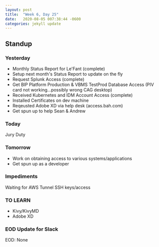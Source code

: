 ```yaml
---
layout: post
title:  "Week 6, Day 25"
date:   2020-08-05 007:38:44 -0600
categories: jekyll update
---
```


## Standup

### Yesterday
* Monthly Status Report for Le'Fant (complete)
* Setup next month's Status Report to update on the fly
* Request Splunk Access (complete)
* Get BIP Platform Production & VBMS TestProd Database Access (PIV card not working...possibly wrong CAG desktop)
* Received Kubernetes and IDM Account Access (complete)
* Installed Certificates on dev machine
* Reqeusted Adobe XD via help desk (access.bah.com)
* Get spun up to help Sean & Andrew 

### Today
Jury Duty

### Tomorrow
* Work on obtaining access to various systems/applications
* Get spun up as a developer

### Impediments
Waiting for AWS Tunnel SSH keys/access

### TO LEARN
* Kivy/KivyMD
* Adobe XD

### EOD Update for Slack

EOD: None

